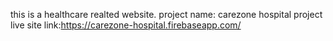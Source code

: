 this is a healthcare realted website.
project name: carezone hospital
project live site link:https://carezone-hospital.firebaseapp.com/
